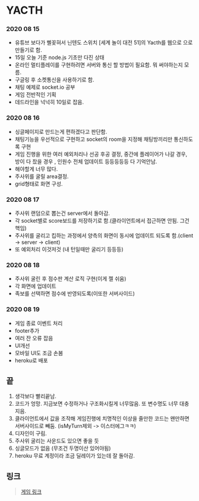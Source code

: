 # YACTH

### 2020 08 15

- 유튜브 보다가 삘꽂혀서 닌텐도 스위치 [세계 놀이 대전 51]의 Yacth를 웹으로 으로 만들기로 함.
- 15일 오늘 기준 node.js 기초만 다진 상태
- 온라인 멀티플레이를 구현하려면 서버와 통신 할 방법이 필요함. 뭐 써야하는지 모름.
- 구글링 후 소켓통신을 사용하기로 함.
- 채팅 예제로 socket.io 공부
- 게임 전반적인 기획
- 데드라인을 넉넉히 10일로 잡음.

### 2020 08 16

- 싱글페이지로 만드는게 편하겠다고 판단함.
- 채팅기능을 우선적으로 구현하고 socket의 room을 지정해 채팅방끼리만 통신하도록 구현
- 게임 진행을 위한 여러 예외처리나 선공 후공 결정, 중간에 플레이어가 나갈 경우, 방이 다 찼을 경우 , 인원수 전체 업데이트 등등등등등 다 기억안남.
- 해야할게 너무 많다.
- 주사위를 굴릴 area결정.
- grid형태로 화면 구성.

### 2020 08 17

- 주사위 랜덤으로 뽑는건 server에서 돌아감.
- 각 socket별로 score보드를 저장하기로 함.(클라이언트에서 접근하면 안됨. 그건 핵임)
- 주사위를 굴리고 킵하는 과정에서 양측의 화면이 동시에 업데이트 되도록 함.(client -> server -> client)
- 또 예외처리 이것저것 (내 턴일때만 굴리기 등등등)

### 2020 08 18

- 주사위 굴린 후 점수판 계산 로직 구현(이게 젤 쉬움)
- 각 화면에 업데이트
- 족보를 선택하면 점수에 반영되도록(이또한 서버사이드)

### 2020 08 19

- 게임 종료 이벤트 처리
- footer추가
- 여러 잔 오류 잡음
- UI개선
- 모바일 UI도 조금 손봄
- heroku로 배포

## 끝

1. 생각보다 빨리끝남.
2. 코드가 엉망. 지금보면 수정하거나 구조화시킬게 너무많음. 또 변수명도 너무 대충지음.
3. 클라이언트에서 값을 조작해 게임진행에 치명적인 이상을 줄만한 코드는 왠만하면 서버사이드로 빼둠. (isMyTurn제외 -> 이스터에그ㅋㅋ)
4. 디자인이 구림.
5. 주사위 굴리는 사운드도 있으면 좋을 듯
6. 싱글모드가 없음 (무조건 두명이산 있어야됨)
7. heroku 무료 계정이라 조금 딜레이가 있는데 잘 돌아감.


## 링크

> [게임 링크](https://yachoo.herokuapp.com/)